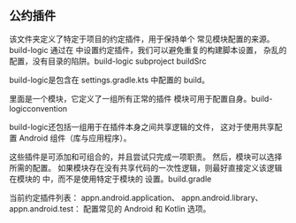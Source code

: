 ## 公约插件
该文件夹定义了特定于项目的约定插件，用于保持单个 常见模块配置的来源。build-logic
通过在 中设置约定插件，我们可以避免重复的构建脚本设置， 杂乱的配置，没有目录的陷阱。build-logic subproject buildSrc

build-logic是包含在 settings.gradle.kts 中配置的 build。

里面是一个模块，它定义了一组所有正常的插件 模块可用于配置自身。build-logicconvention

build-logic还包括一组用于在插件本身之间共享逻辑的文件， 这对于使用共享配置 Android 组件（库与应用程序）。

这些插件是可添加和可组合的，并且尝试只完成一项职责。 然后，模块可以选择所需的配置。 如果模块存在没有共享代码的一次性逻辑，则最好直接定义该逻辑 在模块的 中，而不是使用特定于模块的 设置。build.gradle

当前约定插件列表：
appn.android.application、
appn.android.library、
appn.android.test： 配置常见的 Android 和 Kotlin 选项。

